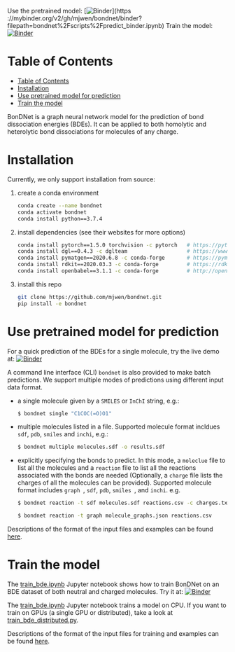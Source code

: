 Use the pretrained model: [![Binder](https://mybinder.org/badge_logo.svg)](https
://mybinder.org/v2/gh/mjwen/bondnet/binder?filepath=bondnet%2Fscripts%2Fpredict_binder.ipynb)
Train the model: [![Binder](https://mybinder.org/badge_logo.svg)](https://mybinder.org/v2/gh/mjwen/bondnet/binder?filepath=bondnet%2Fscripts%2Ftrain_bde.ipynb)



# Table of Contents
- [Table of Contents](#table-of-contents)
- [Installation](#installation)
- [Use pretrained model for prediction](#use-pretrained-model-for-prediction)
- [Train the model](#train-the-model)


BonDNet is a graph neural network model for the prediction of bond dissociation energies (BDEs). It can be applied to both homolytic and heterolytic bond dissociations for molecules of any charge.




<a name="installation"></a>
# Installation

Currently, we only support installation from source:

1. create a conda environment
    ```bash
    conda create --name bondnet
    conda activate bondnet
    conda install python==3.7.4
    ```

2. install dependencies (see their websites for more options)
    ```bash
    conda install pytorch==1.5.0 torchvision -c pytorch   # https://pytorch.org
    conda install dgl==0.4.3 -c dglteam                   # https://www.dgl.ai/pages/start.html
    conda install pymatgen==2020.6.8 -c conda-forge       # https://pymatgen.org/installation.html
    conda install rdkit==2020.03.3 -c conda-forge         # https://rdkit.org/docs/Install.html
    conda install openbabel==3.1.1 -c conda-forge         # http://openbabel.org/wiki/Category:Installation
    ```

3. install this repo
    ```bash
    git clone https://github.com/mjwen/bondnet.git
    pip install -e bondnet
    ```

<a name="use-pretrained-model-for-prediction"></a>
# Use pretrained model for prediction

For a quick prediction of the BDEs for a single molecule, try the live demo at: [![Binder](https://mybinder.org/badge_logo.svg)](https://mybinder.org/v2/gh/mjwen/bondnet/binder?filepath=bondnet%2Fscripts%2Fpredict_binder.ipynb)

A command line interface (CLI) `bondnet` is also provided to make batch predictions.
We support multiple modes of predictions using different input data format.

- a single molecule given by a `SMILES` or `InChI` string, e.g.:
    ```bash
    $ bondnet single "C1COC(=O)O1"
    ```

- multiple molecules listed in a file. Supported molecule format incldues `sdf`, `pdb`, `smiles` and `inchi`, e.g.:
    ```bash
    $ bondnet multiple molecules.sdf -o results.sdf
    ```

- explicitly specifying the bonds to predict. In this mode, a `moleclue` file
  to list all the molecules and a `reaction` file to list all the reactions associated
  with the bonds are needed (Optionally, a `charge` file lists the charges of all the
  molecules can be provided). Supported molecule format includes `graph `, `sdf`, `pdb`,
  `smiles `, and `inchi`. e.g.
    ```bash
    $ bondnet reaction -t sdf molecules.sdf reactions.csv -c charges.txt
    ```
    ```bash
    $ bondnet reaction -t graph molecule_graphs.json reactions.csv
    ```

Descriptions of the format of the input files and examples can be found
[here](https://github.com/mjwen/bondnet/tree/binder/bondnet/scripts/examples/predict).


<a name="train-the-model"></a>
# Train the model

The [train_bde.ipynb]() Jupyter notebook shows how to train BonDNet on an BDE dataset of both neutral and charged molecules. Try it at: [![Binder](https://mybinder.org/badge_logo.svg)](https://mybinder.org/v2/gh/mjwen/bondnet/master?filepath=bondnet%2Fscripts%2Ftrain_bde.ipynb)

The [train_bde.ipynb]() Jupyter notebook trains a model on CPU. If you want to train on GPUs (a single GPU or distributed), take a look at [train_bde_distributed.py]().

Descriptions of the format of the input files for training and examples can be found
[here](https://github.com/mjwen/bondnet/tree/master/bondnet/scripts/examples/train).

